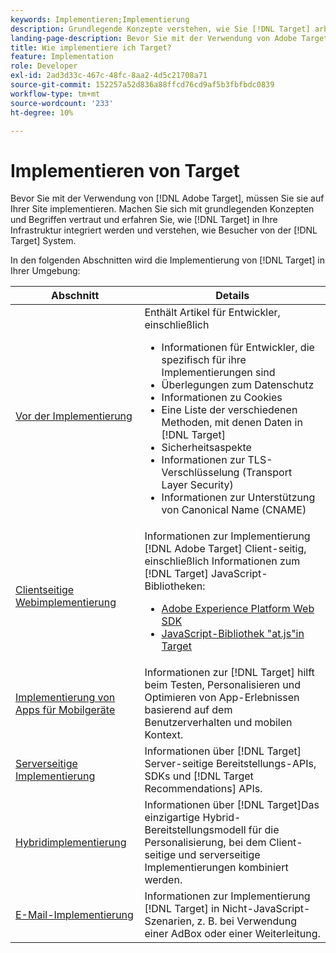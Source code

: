 ```yaml
---
keywords: Implementieren;Implementierung
description: Grundlegende Konzepte verstehen, wie Sie [!DNL Target] arbeitet und in Ihre Infrastruktur integriert ist und versteht, wie Besucher verfolgt werden.
landing-page-description: Bevor Sie mit der Verwendung von Adobe Target beginnen, sollten Sie es auf Ihrer Site implementieren, sich mit einigen grundlegenden Konzepten und Begriffen vertraut machen und sich mit der [!DNL Target] funktioniert.
title: Wie implementiere ich Target?
feature: Implementation
role: Developer
exl-id: 2ad3d33c-467c-48fc-8aa2-4d5c21708a71
source-git-commit: 152257a52d836a88ffcd76cd9af5b3fbfbdc0839
workflow-type: tm+mt
source-wordcount: '233'
ht-degree: 10%

---
```


# Implementieren von Target

Bevor Sie mit der Verwendung von [!DNL Adobe Target], müssen Sie sie auf Ihrer Site implementieren. Machen Sie sich mit grundlegenden Konzepten und Begriffen vertraut und erfahren Sie, wie [!DNL Target] in Ihre Infrastruktur integriert werden und verstehen, wie Besucher von der [!DNL Target] System.

In den folgenden Abschnitten wird die Implementierung von [!DNL Target] in Ihrer Umgebung:

| Abschnitt | Details |
| --- | --- |
| [Vor der Implementierung](c-considerations-before-you-implement-target/considerations-before-you-implement-target.md) | Enthält Artikel für Entwickler, einschließlich<ul><li>Informationen für Entwickler, die spezifisch für ihre Implementierungen sind</li><li>Überlegungen zum Datenschutz</li><li>Informationen zu Cookies<li>Eine Liste der verschiedenen Methoden, mit denen Daten in [!DNL Target]</li><li>Sicherheitsaspekte</li><li>Informationen zur TLS-Verschlüsselung (Transport Layer Security)</li><li>Informationen zur Unterstützung von Canonical Name (CNAME)</li></ul> |
| [Clientseitige Webimplementierung](/help/main/c-implementing-target/c-implementing-target-for-client-side-web/implement-target-for-client-side-web.md) | Informationen zur Implementierung [!DNL Adobe Target] Client-seitig, einschließlich Informationen zum [!DNL Target] JavaScript-Bibliotheken:<ul><li>[Adobe Experience Platform Web SDK](/help/main/c-implementing-target/c-implementing-target-for-client-side-web/aep-web-sdk.md)</li><li>[JavaScript-Bibliothek &quot;at.js&quot;in Target](/help/main/c-implementing-target/c-implementing-target-for-client-side-web/c-how-atjs-works/how-atjs-works.md)</li></ul> |
| [Implementierung von Apps für Mobilgeräte](/help/main/c-target-mobile-app/target-mobile-app.md) | Informationen zur [!DNL Target] hilft beim Testen, Personalisieren und Optimieren von App-Erlebnissen basierend auf dem Benutzerverhalten und mobilen Kontext. |
| [Serverseitige Implementierung](/help/main/c-implementing-target/c-api-and-sdk-overview/api-and-sdk-overview.md) | Informationen über [!DNL Target] Server-seitige Bereitstellungs-APIs, SDKs und [!DNL Target Recommendations] APIs. |
| [Hybridimplementierung](/help/main/c-implementing-target/hybrid-implementation.md) | Informationen über [!DNL Target]Das einzigartige Hybrid-Bereitstellungsmodell für die Personalisierung, bei dem Client-seitige und serverseitige Implementierungen kombiniert werden. |
| [E-Mail-Implementierung](c-non-javascript-based-implementation/non-javascript-based-implementation.md) | Informationen zur Implementierung [!DNL Target] in Nicht-JavaScript-Szenarien, z. B. bei Verwendung einer AdBox oder einer Weiterleitung. |
